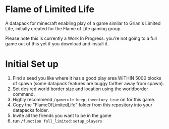 # Flame of Limited Life
A datapack for minecraft enabling play of a game similar to Grian's Limited Life, initially created for the Flame of Life gaming group.

Please note this is currently a Work In Progress. you're not going to a full game out of this yet if you download and install it.

# Initial Set up

1. Find a seed you like where it has a good play area WITHIN 5000 blocks of spawn (some datapack features are buggy farther away from spawn).
2. Set desired world border size and location using the worldborder command.
3. Highly recommend ```/gamerule keep_inventory true``` on for this game.
3. Copy the "FlameOfLimitedLife" folder from this repository into your datapacks folder.
4. Invite all the friends you want to be in the game
5. run ```/function foll_limited:setup_players```
